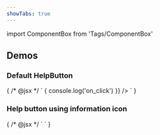 ```yaml
---
showTabs: true
---
```


import ComponentBox from 'Tags/ComponentBox'

## Demos

### Default HelpButton

<ComponentBox data-dnb-test="help-button-default">
	{
	/* @jsx */ `
<HelpButton
  title="Additional details"
  on_click={() => {
    console.log('on_click')
  }}
/>
	`
	}
</ComponentBox>

### Help button using information icon

<ComponentBox data-dnb-test="help-button-information">
	{
	/* @jsx */ `
<HelpButton
  icon="information"
/>
<HelpButton
  icon="information"
  size="small"
  left
/>
	`
	}
</ComponentBox>
